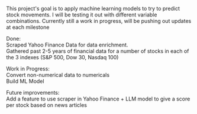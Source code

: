 This project's goal is to apply machine learning models to try to predict stock movements. I will be testing it out with different variable combinations. Currently still a work in progress, will be pushing out updates at each milestone </br>

Done: </br>
Scraped Yahoo Finance Data for data enrichment. </br>
Gathered past 2-5 years of financial data for a number of stocks in each of the 3 indexes (S&P 500, Dow 30, Nasdaq 100) </br>

Work in Progress: </br>
Convert non-numerical data to numericals </br>
Build ML Model </br>

Future improvements: </br>
Add a feature to use scraper in Yahoo Finance + LLM model to give a score per stock based on news articles </br>
